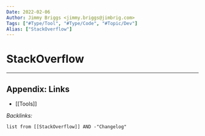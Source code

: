 ```yaml
---
Date: 2022-02-06
Author: Jimmy Briggs <jimmy.briggs@jimbrig.com>
Tags: ["#Type/Tool", "#Type/Code", "#Topic/Dev"]
Alias: ["StackOverflow"]
---
```


# StackOverflow

***

## Appendix: Links

- [[Tools]]

*Backlinks:*

```dataview
list from [[StackOverflow]] AND -"Changelog"
```